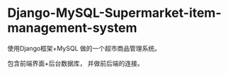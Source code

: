 # Django-MySQL-Supermarket-item-management-system

使用Django框架+MySQL 做的一个超市商品管理系统。

包含前端界面+后台数据库， 并做前后端的连接。
